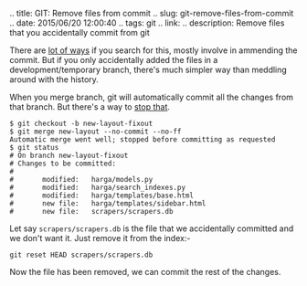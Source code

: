 .. title: GIT: Remove files from commit
.. slug: git-remove-files-from-commit
.. date: 2015/06/20 12:00:40
.. tags: git
.. link: 
.. description: Remove files that you accidentally commit from git

There are [lot of ways][1] if you search for this, mostly involve in ammending the commit. But if you only accidentally added the files in a development/temporary branch, there's much simpler way than meddling around with the history.

When you merge branch, git will automatically commit all the changes from that branch. But there's a way to [stop that][2].

```
$ git checkout -b new-layout-fixout
$ git merge new-layout --no-commit --no-ff
Automatic merge went well; stopped before committing as requested
$ git status
# On branch new-layout-fixout
# Changes to be committed:
#
#       modified:   harga/models.py
#       modified:   harga/search_indexes.py
#       modified:   harga/templates/base.html
#       new file:   harga/templates/sidebar.html
#       new file:   scrapers/scrapers.db
```

Let say `scrapers/scrapers.db` is the file that we accidentally committed and we don't want it. Just remove it from the index:-

```
git reset HEAD scrapers/scrapers.db
```

Now the file has been removed, we can commit the rest of the changes.

[1]:http://stackoverflow.com/questions/12481639/remove-files-from-git-commit
[2]:http://stackoverflow.com/questions/8640887/git-merge-without-auto-commit
